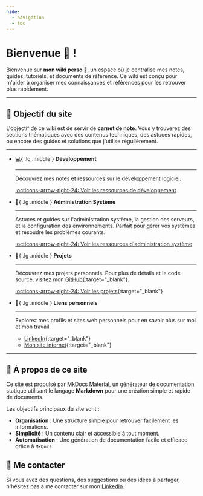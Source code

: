 ```yaml
---
hide:
  - navigation
  - toc
---
```


# Bienvenue 👋 !

Bienvenue sur **mon wiki perso 📜**, un espace où je centralise mes notes, guides, tutoriels, et documents de référence. Ce wiki est conçu pour m'aider à organiser mes connaissances et références pour les retrouver plus rapidement.

---

## 🌟 Objectif du site

L'objectif de ce wiki est de servir de **carnet de note**. Vous y trouverez des sections thématiques avec des contenus techniques, des astuces rapides, ou encore des guides et solutions que j'utilise régulièrement.

---

<div class="grid cards" markdown>

-   :computer:{ .lg .middle } __Développement__

    ---

    Découvrez mes notes et ressources sur le développement logiciel. 

    [:octicons-arrow-right-24: Voir les ressources de développement](developpement/index.md)

-   :floppy_disk:{ .lg .middle } __Administration Système__

    ---

    Astuces et guides sur l'administration système, la gestion des serveurs, et la configuration des environnements. Parfait pour gérer vos systèmes et résoudre les problèmes courants.

    [:octicons-arrow-right-24: Voir les ressources d'administration système](administration-système/index.md)

-   :rocket:{ .lg .middle } __Projets__

    ---

    Découvrez mes projets personnels. Pour plus de détails et le code source, visitez mon [GitHub](https://github.com/MathieuBesson){:target="_blank"}.

    [:octicons-arrow-right-24: Voir les projets](https://github.com/MathieuBesson){:target="_blank"}

-   :link:{ .lg .middle } __Liens personnels__

    ---

    Explorez mes profils et sites web personnels pour en savoir plus sur moi et mon travail.

    - [LinkedIn](https://www.linkedin.com/in/mathieubesson){:target="_blank"}
    - [Mon site internet](https://www.mathieu-besson.fr){:target="_blank"}

</div>

---

## 🧩 À propos de ce site

Ce site est propulsé par [MkDocs Material](https://squidfunk.github.io/mkdocs-material/), un générateur de documentation statique utilisant le langage **Markdown** pour une création simple et rapide de documents.

Les objectifs principaux du site sont :

- **Organisation** : Une structure simple pour retrouver facilement les informations.
- **Simplicité** : Un contenu clair et accessible à tout moment.
- **Automatisation** : Une génération de documentation facile et efficace grâce à `MkDocs`.

## 📧 Me contacter

Si vous avez des questions, des suggestions ou des idées à partager, n'hésitez pas à me contacter sur mon [LinkedIn](https://www.linkedin.com/in/mathieubesson/).
